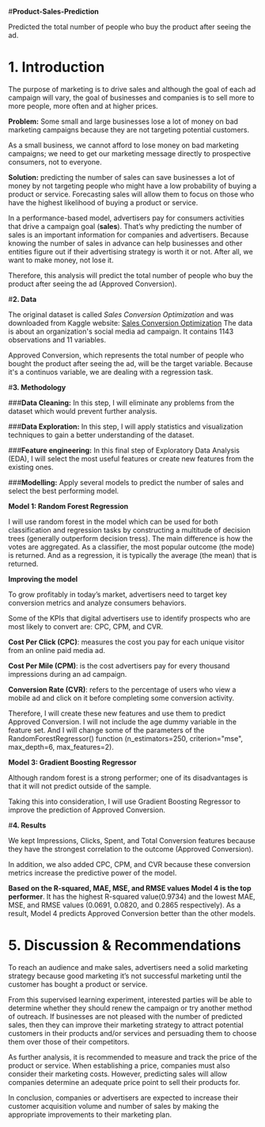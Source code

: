 #**Product-Sales-Prediction**

Predicted the total number of people who buy the product after seeing the ad. 


# **1. Introduction**

The purpose of marketing is to drive sales and although the goal of each ad campaign will vary, the goal of businesses and companies is to sell more to more people, more often and at higher prices. 

**Problem:**  Some small and large businesses lose a lot of money on bad marketing campaigns because they are not targeting potential customers.

As a small business, we cannot afford to lose money on bad marketing campaigns; we need to get our marketing message directly to prospective consumers, not to everyone.

**Solution:** predicting the number of sales can save businesses a lot of money by not targeting people who might have a low probability of buying a product or service. Forecasting sales will allow them to focus on those who have the highest likelihood of buying a product or service.

In a performance-based model, advertisers pay for consumers activities that drive a campaign goal (**sales**). That’s why predicting the number of sales is an important information for companies and advertisers. Because knowing the number of sales in advance can help businesses and other entities figure out if their advertising strategy is worth it or not. After all, we want to make money, not lose it. 

Therefore, this analysis will predict the total number of people who buy the product after seeing the ad (Approved Conversion).


#**2. Data**

The original dataset is called *Sales Conversion Optimization* and was downloaded from Kaggle website: [Sales Conversion Optimization](https://www.kaggle.com/loveall/clicks-conversion-tracking)
The data is about an organization's social media ad campaign. It contains 1143 observations and 11 variables. 

Approved Conversion, which represents the total number of people who bought the product after seeing the ad, will be the target variable. Because it's a continuos variable, we are dealing with a regression task.


#**3. Methodology**

###**Data Cleaning:** In this step, I will eliminate any problems from the dataset which would prevent further analysis.

###**Data Exploration:** In this step, I will apply statistics and visualization techniques to gain a better understanding of the dataset.

###**Feature engineering:** In this final step of Exploratory Data Analysis (EDA), I will select the most useful features or create new features from the existing ones.

###**Modelling:** Apply several models to predict the number of sales and select the best performing model.


**Model 1: Random Forest Regression**

I will use random forest in the model which can be used for both classification and regression tasks by constructing a multitude of decision trees (generally outperform decision tress). The main difference is how the votes are aggregated. As a classifier, the most popular outcome (the mode) is returned. And as a regression, it is typically the average (the mean) that is returned.


**Improving the model**

To grow profitably in today’s market, advertisers need to target key conversion metrics and analyze consumers behaviors. 

Some of the KPIs that digital advertisers use to identify prospects who are most likely to convert are: CPC, CPM, and CVR. 

**Cost Per Click (CPC)**: measures the cost you pay for each unique visitor from an online paid media ad.

**Cost Per Mile (CPM)**: is the cost advertisers pay for every thousand impressions during an ad campaign.

**Conversion Rate (CVR)**: refers to the percentage of users who view a mobile ad and click on it before completing some conversion activity.

Therefore, I will create these new features and use them to predict Approved Conversion. I will not include the age dummy variable in the feature set. And I will change some of the parameters of the RandomForestRegressor() function (n_estimators=250, criterion="mse", max_depth=6, max_features=2).


**Model 3: Gradient Boosting Regressor**

Although random forest is a strong performer; one of its disadvantages is that it will not predict outside of the sample.

Taking this into consideration, I will use Gradient Boosting Regressor to improve the prediction of Approved Conversion.


#**4. Results**

We kept Impressions, Clicks, Spent, and Total Conversion features because they have the strongest correlation to the outcome (Approved Conversion).

In addition, we also added CPC, CPM, and CVR because these conversion metrics increase the predictive power of the model. 

**Based on the R-squared, MAE, MSE, and RMSE values Model 4 is the top performer**. It has the highest R-squared value(0.9734) and the lowest MAE, MSE, and RMSE values (0.0691, 0.0820, and 0.2865 respectively). As a result, Model 4 predicts Approved Conversion better than the other models.


# **5. Discussion & Recommendations**

To reach an audience and make sales, advertisers need a solid marketing strategy because good marketing it’s not successful marketing until the customer has bought a product or service.

From this supervised learning experiment, interested parties will be able to determine whether they should renew the campaign or try another method of outreach. If businesses are not pleased with the number of predicted sales, then they can improve their marketing strategy to attract potential customers in their products and/or services and persuading them to choose them over those of their competitors.

As further analysis, it is recommended to measure and track the price of the product or service. When establishing a price, companies must also consider their marketing costs. However, predicting sales will allow companies determine an adequate price point to sell their products for.

In conclusion, companies or advertisers are expected to increase their customer acquisition volume and number of sales by making the appropriate improvements to their marketing plan.
